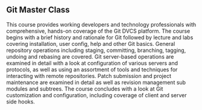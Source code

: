 ## Git Master Class

This course provides working developers and technology professionals with comprehensive, hands-on coverage of the Git DVCS platform. The course begins with a brief history and rationale for Git followed by lecture and labs covering installation, user config, help and other Git basics. General repository operations including staging, committing, branching, tagging, undoing and rebasing are covered. Git server-based operations are examined in detail with a look at configuration of various servers and protocols, as well as using an assortment of tools and techniques for interacting with remote repositories. Patch submission and project maintenance are examined in detail as well as revision management sub modules and subtrees. The course concludes with a look at Git customization and configuration, including coverage of client and server side hooks.